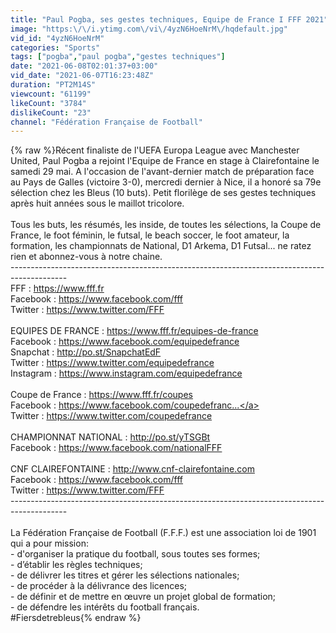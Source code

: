 ```yaml
---
title: "Paul Pogba, ses gestes techniques, Equipe de France I FFF 2021"
image: "https:\/\/i.ytimg.com\/vi\/4yzN6HoeNrM\/hqdefault.jpg"
vid_id: "4yzN6HoeNrM"
categories: "Sports"
tags: ["pogba","paul pogba","gestes techniques"]
date: "2021-06-08T02:01:37+03:00"
vid_date: "2021-06-07T16:23:48Z"
duration: "PT2M14S"
viewcount: "61199"
likeCount: "3784"
dislikeCount: "23"
channel: "Fédération Française de Football"
---
```

{% raw %}Récent finaliste de l'UEFA Europa League avec Manchester United, Paul Pogba a rejoint l'Equipe de France en stage à Clairefontaine le samedi 29 mai. A l'occasion de l'avant-dernier match de préparation face au Pays de Galles (victoire 3-0), mercredi dernier à Nice, il a honoré sa 79e sélection chez les Bleus (10 buts). Petit florilège de ses gestes techniques après huit années sous le maillot tricolore.<br /><br />Tous les buts, les résumés, les inside, de toutes les sélections, la Coupe de France, le foot féminin, le futsal, le beach soccer, le foot amateur, la formation, les championnats de National, D1 Arkema, D1 Futsal... ne ratez rien et abonnez-vous à notre chaine.<br />--------------------------------------------------------------------------------------------<br />FFF : <a rel="nofollow" target="blank" href="https://www.fff.fr">https://www.fff.fr</a><br />Facebook : <a rel="nofollow" target="blank" href="https://www.facebook.com/fff">https://www.facebook.com/fff</a><br />Twitter :  <a rel="nofollow" target="blank" href="https://www.twitter.com/FFF">https://www.twitter.com/FFF</a><br /><br />EQUIPES DE FRANCE : <a rel="nofollow" target="blank" href="https://www.fff.fr/equipes-de-france">https://www.fff.fr/equipes-de-france</a> <br />Facebook :  <a rel="nofollow" target="blank" href="https://www.facebook.com/equipedefrance">https://www.facebook.com/equipedefrance</a><br />Snapchat :  <a rel="nofollow" target="blank" href="http://po.st/SnapchatEdF">http://po.st/SnapchatEdF</a><br />Twitter :  <a rel="nofollow" target="blank" href="https://www.twitter.com/equipedefrance">https://www.twitter.com/equipedefrance</a>  <br />Instagram :  <a rel="nofollow" target="blank" href="https://www.instagram.com/equipedefrance">https://www.instagram.com/equipedefrance</a> <br /><br />Coupe de France : <a rel="nofollow" target="blank" href="https://www.fff.fr/coupes">https://www.fff.fr/coupes</a> <br />Facebook :  <a rel="nofollow" target="blank" href="https://www.facebook.com/coupedefranc...">https://www.facebook.com/coupedefranc...</a> <br />Twitter :  <a rel="nofollow" target="blank" href="https://www.twitter.com/coupedefrance">https://www.twitter.com/coupedefrance</a> <br /><br />CHAMPIONNAT NATIONAL : <a rel="nofollow" target="blank" href="http://po.st/yTSGBt">http://po.st/yTSGBt</a> <br />Facebook : <a rel="nofollow" target="blank" href="https://www.facebook.com/nationalFFF">https://www.facebook.com/nationalFFF</a>  <br /><br />CNF CLAIREFONTAINE :  <a rel="nofollow" target="blank" href="http://www.cnf-clairefontaine.com">http://www.cnf-clairefontaine.com</a> <br />Facebook :  <a rel="nofollow" target="blank" href="https://www.facebook.com/fff">https://www.facebook.com/fff</a><br />Twitter :  <a rel="nofollow" target="blank" href="https://www.twitter.com/FFF">https://www.twitter.com/FFF</a><br />--------------------------------------------------------------------------------------------<br /><br />La Fédération Française de Football (F.F.F.) est une association loi de 1901 qui a pour mission:<br />- d'organiser la pratique du football, sous toutes ses formes;<br />- d’établir les règles techniques;<br />- de délivrer les titres et gérer les sélections nationales;<br />- de procéder à la délivrance des licences;<br />- de définir et de mettre en œuvre un projet global de formation;<br />- de défendre les intérêts du football français.<br />#Fiersdetrebleus{% endraw %}
